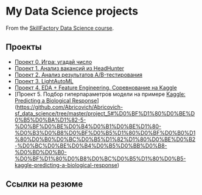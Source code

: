 # My Data Science projects

From the [SkillFactory Data Science course](https://skilfactory.ru/data-scientist).

## Проекты

* [Проект 0. Игра: угадай число](https://github.com/Abricovich/Abricovich-sf_data_science/tree/master/project_0)
* [Проект 1. Анализ вакансий из HeadHunter](https://github.com/Abricovich/Abricovich-sf_data_science/tree/master/project_1)
* [Проект 2. Анализ результатов A/B-тестирования](https://github.com/Abricovich/Abricovich-sf_data_science/tree/master/project_2#%D0%BF%D1%80%D0%BE%D0%B5%D0%BA%D1%82-2-%D0%B0%D0%BD%D0%B0%D0%BB%D0%B8%D0%B7-%D1%80%D0%B5%D0%B7%D1%83%D0%BB%D1%8C%D1%82%D0%B0%D1%82%D0%BE%D0%B2-ab-%D1%82%D0%B5%D1%81%D1%82%D0%B8%D1%80%D0%BE%D0%B2%D0%B0%D0%BD%D0%B8%D1%8F)
* [Проект 3. LightAutoML](https://github.com/Abricovich/Abricovich-sf_data_science/tree/master/project_3)
* [Проект 4. EDA + Feature Engineering. Соревнование на Kaggle](https://github.com/Abricovich/Abricovich-sf_data_science/blob/master/project_4/README.md#%D0%BF%D1%80%D0%BE%D0%B5%D0%BA%D1%82-4-eda--feature-engineering-%D1%81%D0%BE%D1%80%D0%B5%D0%B2%D0%BD%D0%BE%D0%B2%D0%B0%D0%BD%D0%B8%D0%B5-%D0%BD%D0%B0-kaggle)
* [Проект 5. Подбор гиперпараметров модели на примере [Kaggle: Predicting a Biological Response](https://www.kaggle.com/c/bioresponse)](https://github.com/Abricovich/Abricovich-sf_data_science/tree/master/project_5#%D0%BF%D1%80%D0%BE%D0%B5%D0%BA%D1%82-5-%D0%BF%D0%BE%D0%B4%D0%B1%D0%BE%D1%80-%D0%B3%D0%B8%D0%BF%D0%B5%D1%80%D0%BF%D0%B0%D1%80%D0%B0%D0%BC%D0%B5%D1%82%D1%80%D0%BE%D0%B2-%D0%BC%D0%BE%D0%B4%D0%B5%D0%BB%D0%B8-%D0%BD%D0%B0-%D0%BF%D1%80%D0%B8%D0%BC%D0%B5%D1%80%D0%B5-kaggle-predicting-a-biological-response)



## Ссылки на резюме